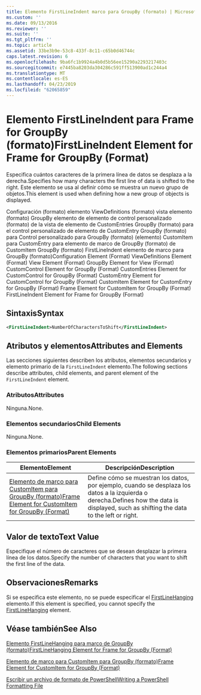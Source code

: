 ```yaml
---
title: Elemento FirstLineIndent marco para GroupBy (formato) | Microsoft Docs
ms.custom: ''
ms.date: 09/13/2016
ms.reviewer: ''
ms.suite: ''
ms.tgt_pltfrm: ''
ms.topic: article
ms.assetid: 33be3b9e-53c8-433f-8c11-c65b0d46744c
caps.latest.revision: 6
ms.openlocfilehash: 9ba6fc1b9924a4b0d5b56ee15290a2293217403c
ms.sourcegitcommit: e7445ba8203da304286c591ff513900ad1c244a4
ms.translationtype: MT
ms.contentlocale: es-ES
ms.lasthandoff: 04/23/2019
ms.locfileid: "62065859"
---
```

# <a name="firstlineindent-element-for-frame-for-groupby-format"></a><span data-ttu-id="3e42f-102">Elemento FirstLineIndent para Frame for GroupBy (formato)</span><span class="sxs-lookup"><span data-stu-id="3e42f-102">FirstLineIndent Element for Frame for GroupBy (Format)</span></span>

<span data-ttu-id="3e42f-103">Especifica cuántos caracteres de la primera línea de datos se desplaza a la derecha.</span><span class="sxs-lookup"><span data-stu-id="3e42f-103">Specifies how many characters the first line of data is shifted to the right.</span></span> <span data-ttu-id="3e42f-104">Este elemento se usa al definir cómo se muestra un nuevo grupo de objetos.</span><span class="sxs-lookup"><span data-stu-id="3e42f-104">This element is used when defining how a new group of objects is displayed.</span></span>

<span data-ttu-id="3e42f-105">Configuración (formato) elemento ViewDefinitions (formato) vista elemento (formato) GroupBy elemento de elemento de control personalizado (formato) de la vista de elemento de CustomEntries GroupBy (formato) para el control personalizado de elemento de CustomEntry GroupBy (formato) para Control personalizado para GroupBy (formato) (elemento) CustomItem para CustomEntry para elemento de marco de GroupBy (formato) de CustomItem GroupBy (formato) FirstLineIndent elemento de marco para GroupBy (formato)</span><span class="sxs-lookup"><span data-stu-id="3e42f-105">Configuration Element (Format) ViewDefinitions Element (Format) View Element (Format) GroupBy Element for View (Format) CustomControl Element for GroupBy (Format) CustomEntries Element for CustomControl for GroupBy (Format) CustomEntry Element for CustomControl for GroupBy (Format) CustomItem Element for CustomEntry for GroupBy (Format) Frame Element for CustomItem for GroupBy (Format) FirstLineIndent Element for Frame for GroupBy (Format)</span></span>

## <a name="syntax"></a><span data-ttu-id="3e42f-106">Sintaxis</span><span class="sxs-lookup"><span data-stu-id="3e42f-106">Syntax</span></span>

```xml
<FirstLineIndent>NumberOfCharactersToShift</FirstLineIndent>
```

## <a name="attributes-and-elements"></a><span data-ttu-id="3e42f-107">Atributos y elementos</span><span class="sxs-lookup"><span data-stu-id="3e42f-107">Attributes and Elements</span></span>

<span data-ttu-id="3e42f-108">Las secciones siguientes describen los atributos, elementos secundarios y elemento primario de la `FirstLineIndent` elemento.</span><span class="sxs-lookup"><span data-stu-id="3e42f-108">The following sections describe attributes, child elements, and parent element of the `FirstLineIndent` element.</span></span>

### <a name="attributes"></a><span data-ttu-id="3e42f-109">Atributos</span><span class="sxs-lookup"><span data-stu-id="3e42f-109">Attributes</span></span>

<span data-ttu-id="3e42f-110">Ninguna.</span><span class="sxs-lookup"><span data-stu-id="3e42f-110">None.</span></span>

### <a name="child-elements"></a><span data-ttu-id="3e42f-111">Elementos secundarios</span><span class="sxs-lookup"><span data-stu-id="3e42f-111">Child Elements</span></span>

<span data-ttu-id="3e42f-112">Ninguna.</span><span class="sxs-lookup"><span data-stu-id="3e42f-112">None.</span></span>

### <a name="parent-elements"></a><span data-ttu-id="3e42f-113">Elementos primarios</span><span class="sxs-lookup"><span data-stu-id="3e42f-113">Parent Elements</span></span>

|<span data-ttu-id="3e42f-114">Elemento</span><span class="sxs-lookup"><span data-stu-id="3e42f-114">Element</span></span>|<span data-ttu-id="3e42f-115">Descripción</span><span class="sxs-lookup"><span data-stu-id="3e42f-115">Description</span></span>|
|-------------|-----------------|
|[<span data-ttu-id="3e42f-116">Elemento de marco para CustomItem para GroupBy (formato)</span><span class="sxs-lookup"><span data-stu-id="3e42f-116">Frame Element for CustomItem for GroupBy (Format)</span></span>](./frame-element-for-customitem-for-groupby-format.md)|<span data-ttu-id="3e42f-117">Define cómo se muestran los datos, por ejemplo, cuando se desplaza los datos a la izquierda o derecha.</span><span class="sxs-lookup"><span data-stu-id="3e42f-117">Defines how the data is displayed, such as shifting the data to the left or right.</span></span>|

## <a name="text-value"></a><span data-ttu-id="3e42f-118">Valor de texto</span><span class="sxs-lookup"><span data-stu-id="3e42f-118">Text Value</span></span>

<span data-ttu-id="3e42f-119">Especifique el número de caracteres que se desean desplazar la primera línea de los datos.</span><span class="sxs-lookup"><span data-stu-id="3e42f-119">Specify the number of characters that you want to shift the first line of the data.</span></span>

## <a name="remarks"></a><span data-ttu-id="3e42f-120">Observaciones</span><span class="sxs-lookup"><span data-stu-id="3e42f-120">Remarks</span></span>

<span data-ttu-id="3e42f-121">Si se especifica este elemento, no se puede especificar el [FirstLineHanging](./firstlinehanging-element-for-frame-for-groupby-format.md) elemento.</span><span class="sxs-lookup"><span data-stu-id="3e42f-121">If this element is specified, you cannot specify the [FirstLineHanging](./firstlinehanging-element-for-frame-for-groupby-format.md) element.</span></span>

## <a name="see-also"></a><span data-ttu-id="3e42f-122">Véase también</span><span class="sxs-lookup"><span data-stu-id="3e42f-122">See Also</span></span>

[<span data-ttu-id="3e42f-123">Elemento FirstLineHanging para marco de GroupBy (formato)</span><span class="sxs-lookup"><span data-stu-id="3e42f-123">FirstLineHanging Element for Frame for GroupBy (Format)</span></span>](./firstlinehanging-element-for-frame-for-groupby-format.md)

[<span data-ttu-id="3e42f-124">Elemento de marco para CustomItem para GroupBy (formato)</span><span class="sxs-lookup"><span data-stu-id="3e42f-124">Frame Element for CustomItem for GroupBy (Format)</span></span>](./frame-element-for-customitem-for-groupby-format.md)

[<span data-ttu-id="3e42f-125">Escribir un archivo de formato de PowerShell</span><span class="sxs-lookup"><span data-stu-id="3e42f-125">Writing a PowerShell Formatting File</span></span>](./writing-a-powershell-formatting-file.md)
